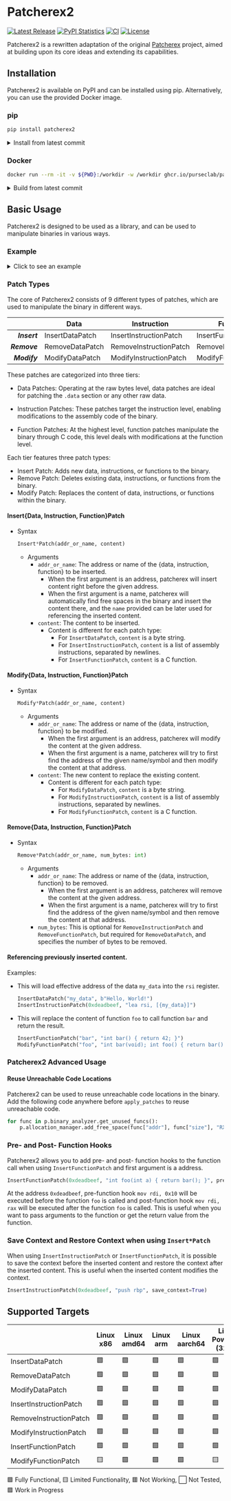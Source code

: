 # Patcherex2

[![Latest Release](https://img.shields.io/pypi/v/patcherex2.svg)](https://pypi.python.org/pypi/patcherex2/)
[![PyPI Statistics](https://img.shields.io/pypi/dm/patcherex2.svg)](https://pypistats.org/packages/patcherex2)
[![CI](https://img.shields.io/github/actions/workflow/status/purseclab/patcherex2/ci.yml?label=CI
)](https://github.com/purseclab/Patcherex2/actions/workflows/test.yml)
[![License](https://img.shields.io/github/license/purseclab/patcherex2.svg)](https://github.com/purseclab/Patcherex2/blob/main/LICENSE)

Patcherex2 is a rewritten adaptation of the original [Patcherex](https://github.com/angr/patcherex) project, aimed at building upon its core ideas and extending its capabilities.

## Installation

Patcherex2 is available on PyPI and can be installed using pip. Alternatively, you can use the provided Docker image.

### pip
```bash
pip install patcherex2
```
<details>
<summary>Install from latest commit</summary>

```bash
pip install git+https://github.com/purseclab/Patcherex2.git
```
</details>

### Docker
```bash
docker run --rm -it -v ${PWD}:/workdir -w /workdir ghcr.io/purseclab/patcherex2
```

<details>
<summary>Build from latest commit</summary>

```bash
docker build -t --platform linux/amd64 patcherex2 https://github.com/purseclab/Patcherex2.git
docker run --rm -it -v ${PWD}:/workdir -w /workdir patcherex2
```
</details>



## Basic Usage

Patcherex2 is designed to be used as a library, and can be used to manipulate binaries in various ways.

### Example
<details>
<summary>Click to see an example</summary>
Consider a simple C program:

```c
#include <stdio.h>

int add(int a, int b) {
    return a + b;
}

int main() {
    printf("2 + 3 = %d\n", add(2, 3));
    return 0;
}
```

After compiling and executing this program, the output is:

```bash
$ gcc -o add add.c && ./add
2 + 3 = 5
```

Now, we can use Patcherex2 to modify the `add` function to multiply the two arguments instead of adding them.

```python
from patcherex2 import *

p = Patcherex("add")

new_add_func = """
int add(int a, int b) {
    return a * b;
}
"""

p.patches.append(ModifyFunctionPatch("add", new_add_func))

p.apply_patches()
p.binfmt_tool.save_binary("add_patched")
```

Executing the patched program yields a different result:

```bash
$ ./add_patched
2 + 3 = 6
```

💥 We've successfully modified the binary with Patcherex2!
</details>

### Patch Types
The core of Patcherex2 consists of 9 different types of patches, which are used to manipulate the binary in different ways.

|          | Data              | Instruction         | Function            |
|---------:|-------------------|---------------------|---------------------|
| _**Insert**_ | InsertDataPatch   | InsertInstructionPatch | InsertFunctionPatch |
| _**Remove**_ | RemoveDataPatch   | RemoveInstructionPatch | RemoveFunctionPatch |
| _**Modify**_ | ModifyDataPatch   | ModifyInstructionPatch | ModifyFunctionPatch |

These patches are categorized into three tiers:
 - Data Patches: 
    Operating at the raw bytes level, data patches are ideal for patching the `.data` section or any other raw data.

 - Instruction Patches:
    These patches target the instruction level, enabling modifications to the assembly code of the binary.

 - Function Patches:
    At the highest level, function patches manipulate the binary through C code, this level deals with modifications at the function level.

Each tier features three patch types:
 - Insert Patch: Adds new data, instructions, or functions to the binary.
 - Remove Patch: Deletes existing data, instructions, or functions from the binary.
 - Modify Patch: Replaces the content of data, instructions, or functions within the binary.

#### Insert{Data, Instruction, Function}Patch
 - Syntax
    ```python
    Insert*Patch(addr_or_name, content)
    ```
    - Arguments
        - `addr_or_name`: The address or name of the {data, instruction, function} to be inserted.
            - When the first argument is an address, patcherex will insert content right before the given address.
            - When the first argument is a name, patcherex will automatically find free spaces in the binary and insert the content there, and the `name` provided can be later used for referencing the inserted content.
        - `content`: The content to be inserted.
            - Content is different for each patch type:
                - For `InsertDataPatch`, `content` is a byte string.
                - For `InsertInstructionPatch`, `content` is a list of assembly instructions, separated by newlines.
                - For `InsertFunctionPatch`, `content` is a C function. 

#### Modify{Data, Instruction, Function}Patch
 - Syntax
    ```python
    Modify*Patch(addr_or_name, content)
    ```
    - Arguments
        - `addr_or_name`: The address or name of the {data, instruction, function} to be modified.
            - When the first argument is an address, patcherex will modify the content at the given address.
            - When the first argument is a name, patcherex will try to first find the address of the given name/symbol and then modify the content at that address.
        - `content`: The new content to replace the existing content.
            - Content is different for each patch type:
                - For `ModifyDataPatch`, `content` is a byte string.
                - For `ModifyInstructionPatch`, `content` is a list of assembly instructions, separated by newlines.
                - For `ModifyFunctionPatch`, `content` is a C function.

#### Remove{Data, Instruction, Function}Patch
 - Syntax
    ```python
    Remove*Patch(addr_or_name, num_bytes: int)
    ```
    - Arguments
        - `addr_or_name`: The address or name of the {data, instruction, function} to be removed.
            - When the first argument is an address, patcherex will remove the content at the given address.
            - When the first argument is a name, patcherex will try to first find the address of the given name/symbol and then remove the content at that address.
        - `num_bytes`: This is optional for `RemoveInstructionPatch` and `RemoveFunctionPatch`, but required for `RemoveDataPatch`, and specifies the number of bytes to be removed.

#### Referencing previously inserted content.
Examples:
- This will load effective address of the data `my_data` into the `rsi` register.
    ```python
    InsertDataPatch("my_data", b"Hello, World!")
    InsertInstructionPatch(0xdeadbeef, "lea rsi, [{my_data}]")
    ```
- This will replace the content of function `foo` to call function `bar` and return the result.
    ```python
    InsertFunctionPatch("bar", "int bar() { return 42; }")
    ModifyFunctionPatch("foo", "int bar(void); int foo() { return bar(); }")
    ```


### Patcherex2 Advanced Usage
#### Reuse Unreachable Code Locations
Patcherex2 can be used to reuse unreachable code locations in the binary.
Add the following code anywhere before `apply_patches` to reuse unreachable code.

```python
for func in p.binary_analyzer.get_unused_funcs():
    p.allocation_manager.add_free_space(func["addr"], func["size"], "RX")
```

### Pre- and Post- Function Hooks
Patcherex2 allows you to add pre- and post- function hooks to the function call when using `InsertFunctionPatch` and first argument is a address.

```python
InsertFunctionPatch(0xdeadbeef, "int foo(int a) { return bar(); }", prefunc="mov rdi, 0x10", postfunc="mov rdi, rax")
```
At the address `0xdeadbeef`, pre-function hook `mov rdi, 0x10` will be executed before the function `foo` is called and post-function hook `mov rdi, rax` will be executed after the function `foo` is called. This is useful when you want to pass arguments to the function or get the return value from the function.

### Save Context and Restore Context when using `Insert*Patch`
When using `InsertInstructionPatch` or `InsertFunctionPatch`, it is possible to save the context before the inserted content and restore the context after the inserted content. This is useful when the inserted content modifies the context.

```python
InsertInstructionPatch(0xdeadbeef, "push rbp", save_context=True)
```

## Supported Targets

|           | Linux x86 | Linux amd64 | Linux arm | Linux aarch64 | Linux PowerPC (32bit) | Linux PowerPC (64bit) | Linux PowerPCle (64bit) | Linux MIPS (32bit) | Linux MIPS (64bit) | Linux MIPSEL<br>​(32bit) | Linux MIPSEL<br>(64bit) | SPARCv8 (LEON3) | PowerPC (VLE) (IHEX)
|-|-|-|-|-|-|-|-|-|-|-|-|-|-|
InsertDataPatch         | 🟩 | 🟩 | 🟩 | 🟩 | 🟩 | 🟩 | 🟩 | 🟩 | 🟩 | 🟩 | 🟩 | ⬜ | ⬜ |
RemoveDataPatch         | 🟩 | 🟩 | 🟩 | 🟩 | 🟩 | 🟩 | 🟩 | 🟩 | 🟩 | 🟩 | 🟩 | ⬜ | ⬜ |
ModifyDataPatch         | 🟩 | 🟩 | 🟩 | 🟩 | 🟩 | 🟩 | 🟩 | 🟩 | 🟩 | 🟩 | 🟩 | ⬜ | ⬜ |
InsertInstructionPatch  | 🟩 | 🟩 | 🟩 | 🟩 | 🟩 | 🟩 | 🟩 | 🟩 | 🟩 | 🟩 | 🟩 | ⬜ | ⬜ |
RemoveInstructionPatch  | 🟩 | 🟩 | 🟩 | 🟩 | 🟩 | 🟩 | 🟩 | 🟩 | 🟩 | 🟩 | 🟩 | ⬜ | ⬜ |
ModifyInstructionPatch  | 🟩 | 🟩 | 🟩 | 🟩 | 🟩 | 🟩 | 🟩 | 🟩 | 🟩 | 🟩 | 🟩 | ⬜ | ⬜ |
InsertFunctionPatch     | 🟩 | 🟩 | 🟩 | 🟩 | 🟩 | 🟩 | 🟩 | 🟩 | 🟩 | 🟩 | 🟩 | ⬜ | ⬜ |
ModifyFunctionPatch     | 🟨 | 🟩 | 🟩 | 🟩 | 🟨 | 🟨 | 🟨 | 🟨 | 🟨 | 🟨 | 🟨 | ⬜ | ⬜ |

🟩 Fully Functional, 🟨 Limited Functionality, 🟥 Not Working, ⬜ Not Tested, 🟪 Work in Progress
